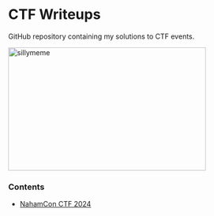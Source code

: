 # CTF Writeups 

GitHub repository containing my solutions to CTF events.

<p align="left">
  <img src="https://imgur.com/RionL3v.png" alt="sillymeme" width="400" height="250"/>
</p>

### Contents
- <a href="https://github.com/fabiancruzcs/CTF-Writeups/tree/main/NahamCon-CTF-2024">NahamCon CTF 2024</a> </br>
